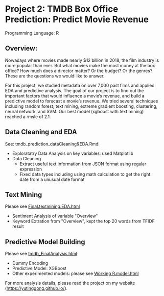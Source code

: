 # Project 2: TMDB Box Office Prediction: Predict Movie Revenue
Programming Language: R

## Overview:
Nowadays where movies made nearly $12 billion in 2018, the film industry is more popular than ever. But what movies make the most money at the box office? How much does a director matter? Or the budget? Or the genres? These are the questions we would like to answer. 

For this project, we studied metadata on over 7,000 past films and applied EDA and predictive analysis. The goal of our project is to find out the important factors that would influence a movie’s revenue, and build a predictive model to forecast a movie’s revenue. 
We tried several techniques including random forest, text mining, extreme gradient boosting, clustering, neural network, and SVM. Our best model (xgboost with text mining) reached a rmsle of 2.1.

## Data Cleaning and EDA
See: tmdb_prediction_dataCleaning&EDA.Rmd
* Exploratatry Data Analysis on key variables: used Matplotlib
* Data Cleaning
  * Extract useful text information from JSON format using regular expression
  * Fixed data types including using math calculation to get the right date from a unusual date format
 
## Text Mining
Please see [Final.textmining.EDA.html](https://htmlpreview.github.io/?https://raw.githubusercontent.com/yutinggong/Project2movieRevenuePrediction/master/Final.textmining.EDA.html)
* Sentiment Analysis of variable "Overview" 
* Keyword Extration from "Overview", kept the top 20 words from TFIDF result

## Predictive Model Building
Please see [tmdb_FinalAnalysis.html](https://htmlpreview.github.io/?https://github.com/yutinggong/Project2movieRevenuePrediction/blob/master/tmdb_FinalAnalysis.html)
* Dummy Encoding
* Predictive Model: XGBoost
* Other experimented models: please see [Working R.model.html](https://htmlpreview.github.io/?https://raw.githubusercontent.com/yutinggong/Project2movieRevenuePrediction/master/Working%20R.model.html)


For more analysis details, please read the project on my website (https://yutinggong.github.io/).

